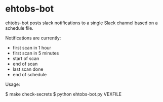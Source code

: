 # ehtobs-bot

ehtobs-bot posts slack notifications to a single Slack channel
based on a schedule file.

Notifications are currently:

* first scan in 1 hour
* first scan in 5 minutes
* start of scan
* end of scan
* last scan done
* end of schedule

Usage:

$ make check-secrets
$ python ehtobs-bot.py VEXFILE
